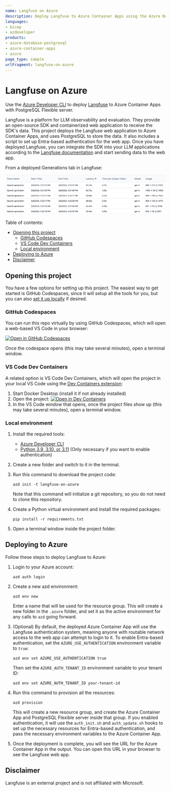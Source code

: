 ```yaml
---
name: Langfuse on Azure
description: Deploy Langfuse to Azure Container Apps using the Azure Developer CLI.
languages:
- bicep
- azdeveloper
products:
- azure-database-postgresql
- azure-container-apps
- azure
page_type: sample
urlFragment: langfuse-on-azure
---
```


# Langfuse on Azure

Use the [Azure Developer CLI](https://learn.microsoft.com/azure/developer/azure-developer-cli/overview) to deploy [Langfuse](https://langfuse.com/) to Azure Container Apps with PostgreSQL Flexible server.

Langfuse is a platform for LLM observability and evaluation. They provide an open-source SDK and containerized web application to receive the SDK's data. This project deploys the Langfuse web application to Azure Container Apps, and uses PostgreSQL to store the data. It also includes a script to set up Entra-based authentication for the web app. Once you have deployed Langfuse, you can integrate the SDK into your LLM applications according to the [Langfuse documentation](https://langfuse.com/docs/) and start sending data to the web app.

From a deployed Generations tab in Langfuse:

![Screenshot of Langfuse Generations tabs](./screenshot_langfuse.png)

Table of contents:

* [Opening this project](#opening-this-project)
    * [GitHub Codespaces](#github-codespaces)
    * [VS Code Dev Containers](#vs-code-dev-containers)
    * [Local environment](#local-environment)
* [Deploying to Azure](#deploying-to-azure)
* [Disclaimer](#disclaimer)

## Opening this project

You have a few options for setting up this project.
The easiest way to get started is GitHub Codespaces, since it will setup all the tools for you,
but you can also [set it up locally](#local-environment) if desired.

### GitHub Codespaces

You can run this repo virtually by using GitHub Codespaces, which will open a web-based VS Code in your browser:

[![Open in GitHub Codespaces](https://img.shields.io/static/v1?style=for-the-badge&label=GitHub+Codespaces&message=Open&color=brightgreen&logo=github)](https://codespaces.new/Azure-Samples/langfuse-on-azure)

Once the codespace opens (this may take several minutes), open a terminal window.

### VS Code Dev Containers

A related option is VS Code Dev Containers, which will open the project in your local VS Code using the [Dev Containers extension](https://marketplace.visualstudio.com/items?itemName=ms-vscode-remote.remote-containers):

1. Start Docker Desktop (install it if not already installed)
1. Open the project:
    [![Open in Dev Containers](https://img.shields.io/static/v1?style=for-the-badge&label=Dev%20Containers&message=Open&color=blue&logo=visualstudiocode)](https://vscode.dev/redirect?url=vscode://ms-vscode-remote.remote-containers/cloneInVolume?url=https://github.com/azure-samples/langfuse-on-azure)
1. In the VS Code window that opens, once the project files show up (this may take several minutes), open a terminal window.

### Local environment

1. Install the required tools:

    * [Azure Developer CLI](https://aka.ms/azure-dev/install)
    * [Python 3.9, 3.10, or 3.11](https://www.python.org/downloads/) (Only necessary if you want to enable authentication)

2. Create a new folder and switch to it in the terminal.
3. Run this command to download the project code:

    ```shell
    azd init -t langfuse-on-azure
    ```

    Note that this command will initialize a git repository, so you do not need to clone this repository.

4. Create a Python virtual environment and install the required packages:

    ```shell
    pip install -r requirements.txt
    ```
    
5. Open a terminal window inside the project folder.

## Deploying to Azure

Follow these steps to deploy Langfuse to Azure:

1. Login to your Azure account:

    ```shell
    azd auth login
    ```

1. Create a new azd environment:

    ```shell
    azd env new
    ```

    Enter a name that will be used for the resource group.
    This will create a new folder in the `.azure` folder, and set it as the active environment for any calls to `azd` going forward.

1. (Optional) By default, the deployed Azure Container App will use the Langfuse authentication system, meaning anyone with routable network access to the web app can attempt to login to it. To enable Entra-based authentication, set the `AZURE_USE_AUTHENTICATION` environment variable to `true`:

    ```shell
    azd env set AZURE_USE_AUTHENTICATION true
    ```

    Then set the `AZURE_AUTH_TENANT_ID` environment variable to your tenant ID:

    ```shell
    azd env set AZURE_AUTH_TENANT_ID your-tenant-id
    ```

1. Run this command to provision all the resources:

    ```shell
    azd provision
    ```

    This will create a new resource group, and create the Azure Container App and PostgreSQL Flexible server inside that group.
    If you enabled authentication, it will use the `auth_init.sh` and `auth_update.sh` hooks to set up the necessary resources for Entra-based authentication, and pass the necessary environment variables to the Azure Container App.

1. Once the deployment is complete, you will see the URL for the Azure Container App in the output. You can open this URL in your browser to see the Langfuse web app.

## Disclaimer

Langfuse is an external project and is not affiliated with Microsoft.
